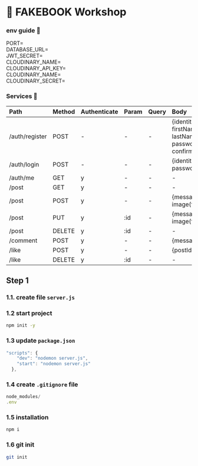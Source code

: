 🚀 FAKEBOOK Workshop 
===

### env guide 🧭
PORT=  
DATABASE_URL=  
JWT_SECRET=  
CLOUDINARY_NAME=  
CLOUDINARY_API_KEY=  
CLOUDINARY_NAME=  
CLOUDINARY_SECRET=  

### Services 📗
| Path                | Method  | Authenticate | Param | Query | Body  | 
| :------------------ | :------ | :----------- | :---- | :---- | :---- | 
| /auth/register      | POST    | -            | -     | -     | {identity, firstName, lastName, password, confirmPassword} | 
| /auth/login         | POST    | -            | -     | -     | {identity, password} | 
| /auth/me            | GET     | y            | -     | -     | - |
| /post               | GET     | y            | -     | -     | - |
| /post               | POST    | y            | -     | -     | {message, image(file)}
| /post               | PUT     | y            | :id   | -     | {message, image(file)}
| /post               | DELETE  | y            | :id   | -     | -
| /comment            | POST    | y            | -     | -     | {message, postId} 
| /like               | POST    | y            | -     | -     | {postId}
| /like               | DELETE  | y            | :id   | -     | -





## Step 1 
### 1.1. create file `server.js` 

### 1.2 start project
```bash
npm init -y
```

### 1.3 update `package.json`
```js
"scripts": {
    "dev": "nodemon server.js",
    "start": "nodemon server.js"
  },
```

### 1.4 create `.gitignore` file
```js
node_modules/
.env
```

### 1.5 installation
```bash
npm i 
```

### 1.6 git init
```bash
git init 
```
